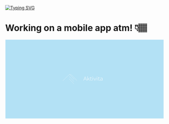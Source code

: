 [![Typing SVG](https://readme-typing-svg.demolab.com?font=Fira+Code&pause=1000&random=false&width=435&lines=I'm+Even.+Open+Source+is+fun!+%F0%9F%91%A8%F0%9F%8F%BD%E2%80%8D%F0%9F%92%BB)](https://git.io/typing-svg)


# Working on a mobile app atm! 👇🏽
<img src="https://github.com/evenstensberg/evenstensberg/raw/master/logo.png" alt="" />